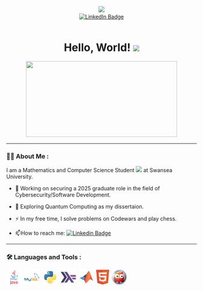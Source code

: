 <div id="header" align="center">
  <img src="https://i.giphy.com/media/v1.Y2lkPTc5MGI3NjExeXR0czE1aXpnZ2pnYmVjbDFnZGh5NDRnMDN0OGpqYW53MTVsYzEwbSZlcD12MV9pbnRlcm5hbF9naWZfYnlfaWQmY3Q9cw/WIQ0N0OUvei1OW1h9Z/giphy.gif" width="100"/>
  <div id="badges" >
  <a href="https://www.linkedin.com/in/dexter-o-neill-4b5449323/">
    <img src="https://img.shields.io/badge/LinkedIn-blue?style=for-the-badge&logo=linkedin&logoColor=white" alt="LinkedIn Badge"/>
  </a>
</div>
  <img src="https://komarev.com/ghpvc/?username=dex1607&style=flat-square&color=blue" alt=""/>
  <h1>
  Hello, World!
  <img src="https://media.giphy.com/media/hvRJCLFzcasrR4ia7z/giphy.gif" width="30px"/>
</h1>
</div>

<div align="center">
  <img src="https://i.giphy.com/media/v1.Y2lkPTc5MGI3NjExZTc1dTZzaWpnNHB2emM2bWpleWY5aHhtNTF4aXFzanpncHBpM3BtayZlcD12MV9pbnRlcm5hbF9naWZfYnlfaWQmY3Q9Zw/l7zabeVIt16efVp6wg/giphy.gif" width="400" height="200"/>
</div>

---

### :woman_technologist: About Me :
I am a Mathematics and Computer Science Student <img src="https://media.giphy.com/media/WUlplcMpOCEmTGBtBW/giphy.gif" width="30"> at Swansea University.
- :telescope: Working on securing a 2025 graduate role in the field of 
Cybersecurity/Software Development.

- :seedling: Exploring Quantum Computing as my dissertaion.

- :zap: In my free time, I solve problems on Codewars and play chess.

- :mailbox:How to reach me: [![Linkedin Badge](https://img.shields.io/badge/-Dexter-blue?style=flat&logo=Linkedin&logoColor=white)](https://www.linkedin.com/in/dexter-o-neill-4b5449323/)

---

### :hammer_and_wrench: Languages and Tools :

<div>
  <img src="https://github.com/devicons/devicon/blob/master/icons/java/java-original-wordmark.svg" title="Java" alt="Java" width="40" height="40"/>&nbsp; 
  <img src="https://github.com/devicons/devicon/blob/master/icons/mysql/mysql-original-wordmark.svg" title="MySQL"  alt="MySQL" width="40" height="40"/>&nbsp;
  <img src="https://github.com/devicons/devicon/blob/master/icons/python/python-original.svg" title="Python" alt="Python" width="40" height="40"/>&nbsp;
  <img src="https://github.com/devicons/devicon/blob/master/icons/haskell/haskell-original.svg" title="Haskell" alt="Haskell" width="40" height="40"/>&nbsp;
  <img src="https://github.com/devicons/devicon/blob/master/icons/matlab/matlab-original.svg" title="MATLAB" **alt="MATLAB" width="40" height="40"/>
  <img src="https://github.com/devicons/devicon/blob/master/icons/html5/html5-original.svg" title="HTML" **alt="HTML" width="40" height="40"/>
  <img src="https://github.com/devicons/devicon/blob/master/icons/prolog/prolog-original.svg" title="Prolog" **alt="Prolog" width="40" height="40"/>
</div>


